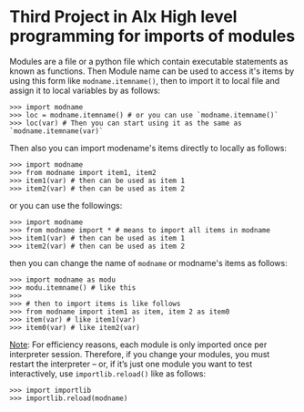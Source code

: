 # Third Project in Alx High level programming for imports of modules

Modules are a file or a python file which contain executable statements as known as functions. Then Module name can be used to access it's items by using this form like `modname.itemname()`, then to import it to local file and assign it to local variables by as follows:
```
>>> import modname
>>> loc = modname.itemname() # or you can use `modname.itemname()`
>>> loc(var) # Then you can start using it as the same as `modname.itemname(var)`
```

Then also you can import modename's items directly to locally as follows:
```
>>> import modname
>>> from modname import item1, item2
>>> item1(var) # then can be used as item 1
>>> item2(var) # then can be used as item 2
```

or you can use the followings:
```
>>> import modname
>>> from modname import * # means to import all items in modname
>>> item1(var) # then can be used as item 1
>>> item2(var) # then can be used as item 2
```

then you can change the name of `modname` or modname's items as follows:
```
>>> import modname as modu
>>> modu.itemname() # like this
>>>
>>> # then to import items is like follows
>>> from modname import item1 as item, item 2 as item0
>>> item(var) # like item1(var)
>>> item0(var) # like item2(var)
```

[Note](): For efficiency reasons, each module is only imported once per interpreter session. Therefore, if you change your modules, you must restart the interpreter – or, if it’s just one module you want to test interactively, use `importlib.reload()` like as follows:
```
>>> import importlib
>>> importlib.reload(modname)
```
 
